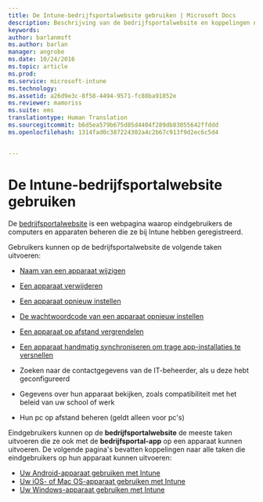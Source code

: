 ```yaml
---
title: De Intune-bedrijfsportalwebsite gebruiken | Microsoft Docs
description: Beschrijving van de bedrijfsportalwebsite en koppelingen naar de stappen voor taken die eindgebruikers op de website kunnen uitvoeren
keywords: 
author: barlanmsft
ms.author: barlan
manager: angrobe
ms.date: 10/24/2016
ms.topic: article
ms.prod: 
ms.service: microsoft-intune
ms.technology: 
ms.assetid: a26d9e3c-8f58-4494-9571-fc88ba91852e
ms.reviewer: mamoriss
ms.suite: ems
translationtype: Human Translation
ms.sourcegitcommit: b6d5ea579b675d85d4404f289db83055642ffddd
ms.openlocfilehash: 1314fad0c387224302a4c2b67c913f9d2ec6c5d4


---
```


# <a name="using-the-intune-company-portal-website"></a>De Intune-bedrijfsportalwebsite gebruiken
De [bedrijfsportalwebsite](http://portal.manage.microsoft.com) is een webpagina waarop eindgebruikers de computers en apparaten beheren die ze bij Intune hebben geregistreerd.

Gebruikers kunnen op de bedrijfsportalwebsite de volgende taken uitvoeren:

-   [Naam van een apparaat wijzigen](rename-your-device-cpwebsite.md)

-   [Een apparaat verwijderen](remove-your-device-cpwebsite.md)

-   [Een apparaat opnieuw instellen](reset-your-device-cpwebsite.md)

-   [De wachtwoordcode van een apparaat opnieuw instellen](reset-your-passcode-cpwebsite.md)

-   [Een apparaat op afstand vergrendelen](remote-lock-your-device-cpwebsite.md)

-   [Een apparaat handmatig synchroniseren om trage app-installaties te versnellen](sync-your-device-manually-cpwebsite.md)

-   Zoeken naar de contactgegevens van de IT-beheerder, als u deze hebt geconfigureerd

-   Gegevens over hun apparaat bekijken, zoals compatibiliteit met het beleid van uw school of werk

-   Hun pc op afstand beheren (geldt alleen voor pc's)

Eindgebruikers kunnen op de **bedrijfsportalwebsite** de meeste taken uitvoeren die ze ook met de **bedrijfsportal-app** op een apparaat kunnen uitvoeren. De volgende pagina's bevatten koppelingen naar alle taken die eindgebruikers op hun apparaat kunnen uitvoeren:

- [Uw Android-apparaat gebruiken met Intune](using-your-android-device-with-intune.md)
- [Uw iOS- of Mac OS-apparaat gebruiken met Intune](using-your-ios-or-mac-os-x-device-with-intune.md)
- [Uw Windows-apparaat gebruiken met Intune](using-your-windows-device-with-intune.md)



<!--HONumber=Dec16_HO2-->


